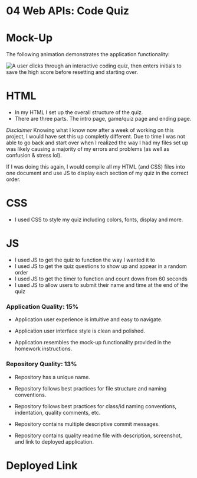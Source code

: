 # 04 Web APIs: Code Quiz

# Mock-Up

The following animation demonstrates the application functionality:

![A user clicks through an interactive coding quiz, then enters initials to save the high score before resetting and starting over.](./assets/video/SR)

# HTML
- In my HTML I set up the overall structure of the quiz. 
- There are three parts. The intro page, game/quiz page and ending page.

*Disclaimer*
Knowing what I know now after a week of working on this project, I would have set this up completly different. Due to time I was not able to go back and start over when I realized the way I had my files set up was likely causing a majority of my errors and problems (as well as confusion & stress lol).  

If I was doing this again, I would compile all my HTML (and CSS) files into one document and use JS to display each section of my quiz in the correct order. 


# CSS
- I used CSS to style my quiz including colors, fonts, display and more.


# JS
- I used JS to get the quiz to function the way I wanted it to
- I used JS to get the quiz questions to show up and appear in a random order
- I used JS to get the timer to function and count down from 60 seconds
- I used JS to allow users to submit their name and time at the end of the quiz 

### Application Quality: 15%

* Application user experience is intuitive and easy to navigate.

* Application user interface style is clean and polished.

* Application resembles the mock-up functionality provided in the homework instructions.

### Repository Quality: 13%

* Repository has a unique name.

* Repository follows best practices for file structure and naming conventions.

* Repository follows best practices for class/id naming conventions, indentation, quality comments, etc.

* Repository contains multiple descriptive commit messages.

* Repository contains quality readme file with description, screenshot, and link to deployed application.

# Deployed Link 




